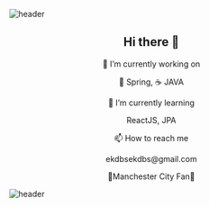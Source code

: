 ![header](https://capsule-render.vercel.app/api?type=slice&color=F3FA13&height=100&section=header&text=Hello%20World&fontSize=90)

<h2 align="center"> Hi there 👋 </h2>


<p align="center"> 🔭 I’m currently working on   </p> <p align="center"> 🍃 Spring,  ☕ JAVA </p>
<p align="center"> 🌱 I’m currently learning  </p> <p align="center"> ReactJS, JPA </p>
<p align="center"> 📫 How to reach me </p> <p align="center"> ekdbsekdbs@gmail.com </p>

<p align="center"> 💙Manchester City Fan💙 </p>








![header](https://capsule-render.vercel.app/api?type=slice&color=242BFA&height=100&section=footer)


